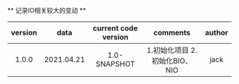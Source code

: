 ** 记录IO相关较大的变动 **

| version |    data    |  current code version  | comments | author |
| :-----: |  :-------: |  :------------------:  | :------: | :----: |
|  1.0.0  | 2021.04.21 |       1.0-SNAPSHOT     | 1.初始化项目  2.初始化BIO、NIO | jack |
